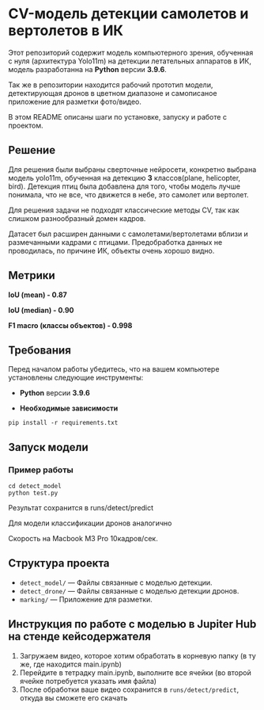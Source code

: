 # CV-модель детекции самолетов и вертолетов в ИК

Этот репозиторий содержит модель компьютерного зрения, обученная с нуля (архитектура Yolo11m) на детекции летательных аппаратов в ИК, модель разработанна на **Python** версии **3.9.6**. 

Так же в репозитории находится рабочий прототип модели, детектирующая дронов в цветном диапазоне и самописаное приложение для разметки фото/видео.

В этом README описаны шаги по установке, запуску и работе с проектом.

## Решение

Для решения были выбраны сверточные нейросети, конкретно выбрана модель yolo11m, обученная на детекцию **3** классов(plane, helicopter, bird). Детекция птиц была добавлена для того, чтобы модель лучше понимала, что не все, что движется в небе, это самолет или вертолет.

Для решения задачи не подходят классические методы CV, так как слишком разнообразный домен кадров.

Датасет был расширен данными с самолетами/вертолетами вблизи и размечанными кадрами с птицами.
Предобработка данных не проводилась, по причине ИК, объекты очень хорошо видно.

## Метрики

**IoU (mean) - 0.87**

**IoU (median) - 0.90**

**F1 macro (классы объектов) - 0.998**

## Требования

Перед началом работы убедитесь, что на вашем компьютере установлены следующие инструменты:

- **Python** версии **3.9.6**
  
- **Необходимые зависимости**
```
pip install -r requirements.txt
```

## Запуск модели

### Пример работы
```
cd detect_model
python test.py
```

Результат сохранится в runs/detect/predict

Для модели классификации дронов аналогично

Скорость на Macbook M3 Pro 10кадров/сек.

## Структура проекта

- `detect_model/` — Файлы связанные с моделью детекции. 
- `detect_drone/` — Файлы связанные с моделью детекции дронов. 
- `marking/` — Приложение для разметки.

## Инструкция по работе с моделью в Jupiter Hub на стенде кейсодержателя
1. Загружаем видео, которое хотим обработать в корневую папку (в ту же, где находится main.ipynb)
2. Перейдите в тетрадку main.ipynb, выполните все ячейки (во второй ячейке потребуется указать имя файла)
3. После обработки ваше видео сохранится в `runs/detect/predict`, откуда вы сможете его скачать
